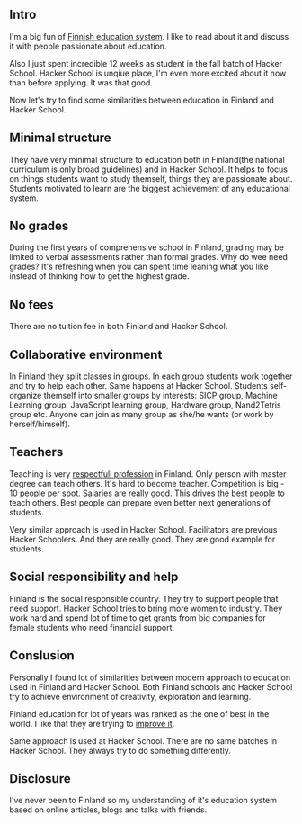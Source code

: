<!--
name: Hacker School vs Finnish education system
description: Finding similarities between Hacker School and eudcation system in Finland
author: Anton Podviaznikov
author_email: anton@hashobject.com
author_url: http://twitter.com/podviaznikov
author_github: podviaznikov
author_twitter: podviaznikov
author_avatar: /images/anton-avatar.png
location: New York, USA
date_created: 2013-12-27
date_modified: 2013-12-29
date_published: 2013-12-27
headline:
in_language: en
keywords: hacker school, education, finland
discussion_url: https://github.com/hashobject/blog.hashobject.com/issues/10
canonical_url: http://blog.hashobject.com/hacker-school-vs-finnish-education-system
-->
## Intro

I'm a big fun of [Finnish education system](https://en.wikipedia.org/wiki/Education_in_Finland). I like to read about it and discuss it with people passionate
about education.

Also I just spent incredible 12 weeks as student in the fall batch of Hacker School. Hacker School is
unqiue place, I'm even more excited about it now than before applying. It was that good.

Now let's try to find some similarities between education in Finland and Hacker School.


## Minimal structure

They have very minimal structure to education both in Finland(the national curriculum is only broad guidelines)
and in Hacker School. It helps to focus on things students want to study themself, things they are passionate about.
Students motivated to learn are the biggest achievement of any educational system.

## No grades

During the first years of comprehensive school in Finland, grading may be limited to verbal assessments rather than formal grades.
Why do wee need grades? It's refreshing when you can spent time leaning what you like instead of
thinking how to get the highest grade.


## No fees

There are no tuition fee in both Finland and Hacker School.

## Collaborative environment

In Finland they split classes in groups. In each group students work together and try to help each other.
Same happens at Hacker School. Students self-organize themself into smaller groups by interests:
SICP group, Machine Learning group, JavaScript learning group, Hardware group, Nand2Tetris group etc.
Anyone can join as many group as she/he wants (or work by herself/himself).


## Teachers

Teaching is very [respectfull profession](https://en.wikipedia.org/wiki/Education_in_Finland#Teachers) in Finland.
Only person with master degree can teach others.
It's hard to become teacher. Competition is big - 10 people per spot. Salaries are really good.
This drives the best people to teach others. Best people can prepare even better next generations of students.

Very similar approach is used in Hacker School. Facilitators are previous Hacker Schoolers. And they
are really good. They are good example for students.


## Social responsibility and help

Finland is the social responsible country. They try to support people that need support.
Hacker School tries to bring more women to industry. They work hard and spend lot of time
to get grants from big companies for female students who need financial support.


## Conslusion

Personally I found lot of similarities between modern approach to education used in Finland
and Hacker School. Both Finland schools and Hacker School try to achieve environment of creativity, exploration and
learning.

Finland education for lot of years was ranked as the one of best in the world. I like that they are trying
to [improve it](http://www.finnbay.com/golden-days-where-acceptance-of-finlands-success-in-education-is-over/).

Same approach is used at Hacker School. There are no same batches in Hacker School. They always try to do something
differently.


## Disclosure

I've never been to Finland so my understanding of it's education system based on online articles,
blogs and talks with friends.

